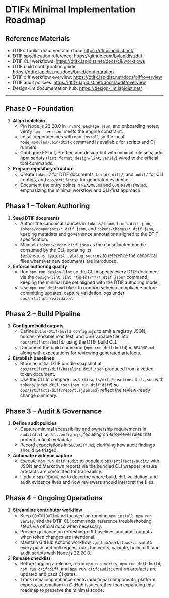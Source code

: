 # DTIFx Minimal Implementation Roadmap

## Reference Materials

- DTIFx Toolkit documentation hub: https://dtifx.lapidist.net/
- DTIF specification reference: https://github.com/bylapidist/dtif
- DTIF CLI workflows: https://dtifx.lapidist.net/docs/cli/workflows
- DTIF build configuration guide: https://dtifx.lapidist.net/docs/build/configuration
- DTIF diff workflow overview: https://dtifx.lapidist.net/docs/diff/overview
- DTIF audit policies: https://dtifx.lapidist.net/docs/audit/overview
- Design-lint documentation hub: https://design-lint.lapidist.net/

---

## Phase 0 – Foundation

1. **Align toolchain**
   - Pin Node.js 22.20.0 in `.nvmrc`, `package.json`, and onboarding notes; verify `npm --version` meets the engine constraint.
   - Install dependencies with `npm install` so the local `node_modules/.bin/dtifx` command is available for scripts and CI runners.
   - Configure ESLint, Prettier, and design-lint with minimal rule sets; add npm scripts (`lint`, `format`, `design-lint`, `verify`) wired to the official tool commands.
2. **Prepare repository structure**
   - Create `tokens/` for DTIF documents, `build/`, `diff/`, and `audit/` for CLI configs, and `ops/artifacts/` for generated evidence.
   - Document the entry points in `README.md` and `CONTRIBUTING.md`, emphasizing the minimal workflow and CLI-first approach.

## Phase 1 – Token Authoring

1. **Seed DTIF documents**
   - Author the canonical sources in `tokens/foundations.dtif.json`, `tokens/components/*.dtif.json`, and `tokens/themes/*.dtif.json`, keeping metadata and governance annotations aligned to the DTIF specification.
   - Maintain `tokens/index.dtif.json` as the consolidated bundle consumed by the CLI, updating its `$extensions.lapidist.catalog.sources` to reference the canonical files whenever new documents are introduced.
2. **Enforce authoring quality**
   - Run `npm run design-lint` so the CLI inspects every DTIF document via the `design-lint lint "tokens/**/*.dtif.json"` command, keeping the minimal rule set aligned with the DTIF authoring model.
   - Use `npm run dtif:validate` to confirm schema compliance before committing updates; capture validation logs under `ops/artifacts/validate/`.

## Phase 2 – Build Pipeline

1. **Configure build outputs**
   - Define `build/dtif-build.config.mjs` to emit a registry JSON, human-readable manifest, and CSS variable file into `ops/artifacts/build/` using the DTIF build CLI.
   - Document the build command (`npm run dtif:build`) in `README.md` along with expectations for reviewing generated artefacts.
2. **Establish baselines**
   - Store an initial DTIF bundle snapshot at `ops/artifacts/diff/baseline.dtif.json` produced from a vetted token document.
   - Use the CLI to compare `ops/artifacts/diff/baseline.dtif.json` with `tokens/index.dtif.json` (`npm run dtif:diff`) so `ops/artifacts/diff/report.{json,md}` reflect the review-ready change summary.

## Phase 3 – Audit & Governance

1. **Define audit policies**
   - Capture minimal accessibility and ownership requirements in `audit/dtif-audit.config.mjs`, focusing on error-level rules that protect critical metadata.
   - Record expectations in `SECURITY.md`, clarifying how audit findings should be triaged.
2. **Automate evidence capture**
   - Execute `npm run dtif:audit` to populate `ops/artifacts/audit/` with JSON and Markdown reports via the bundled CLI wrapper; ensure artefacts are committed for traceability.
   - Update `ops/README.md` to describe where build, diff, validation, and audit evidence lives and how reviewers should interpret the files.

## Phase 4 – Ongoing Operations

1. **Streamline contributor workflow**
   - Keep `CONTRIBUTING.md` focused on running `npm install`, `npm run verify`, and the DTIF CLI commands; reference troubleshooting steps via official docs when necessary.
   - Provide guidance on refreshing diff baselines and audit outputs when token changes are intentional.
   - Maintain GitHub Actions workflow `.github/workflows/ci.yml` so every push and pull request runs the verify, validate, build, diff, and audit scripts with Node.js 22.20.0.
2. **Release checklist**
   - Before tagging a release, rerun `npm run verify`, `npm run dtif:build`, `npm run dtif:diff`, and `npm run dtif:audit`; confirm artefacts are updated and pass CI gates.
   - Track remaining enhancements (additional components, platform exports, automation) in GitHub issues rather than expanding this roadmap to preserve the minimal scope.
